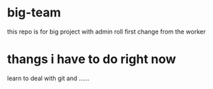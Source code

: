 # big-team
this repo is for big project with admin roll
first change from the worker


<!DOCTYPE html>
<html>
<head>
<title>Page Title</title>
</head>
<body>

<h1>thangs i have to do right now </h1>
<p>learn to deal with git and ......</p>

</body>
</html>
